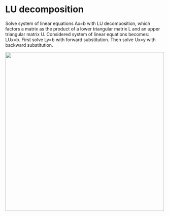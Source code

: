 # LU decomposition

Solve system of linear equations Ax=b with LU decomposition, which factors a matrix as the product of a lower triangular matrix L and an upper triangular matrix U. Considered system of linear equations becomes: LUx=b. First solve Ly=b with forward substitution. Then solve Ux=y with backward substitution.


<img src="https://s27.postimg.org/65twnagxv/image.png" width="500">
